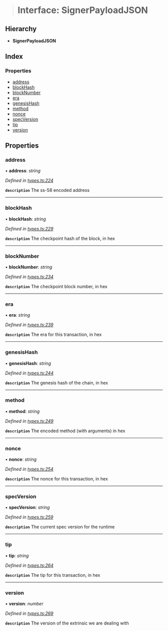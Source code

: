 > # Interface: SignerPayloadJSON

## Hierarchy

* **SignerPayloadJSON**

## Index

### Properties

* [address](_types_.signerpayloadjson.md#address)
* [blockHash](_types_.signerpayloadjson.md#blockhash)
* [blockNumber](_types_.signerpayloadjson.md#blocknumber)
* [era](_types_.signerpayloadjson.md#era)
* [genesisHash](_types_.signerpayloadjson.md#genesishash)
* [method](_types_.signerpayloadjson.md#method)
* [nonce](_types_.signerpayloadjson.md#nonce)
* [specVersion](_types_.signerpayloadjson.md#specversion)
* [tip](_types_.signerpayloadjson.md#tip)
* [version](_types_.signerpayloadjson.md#version)

## Properties

###  address

• **address**: *string*

*Defined in [types.ts:224](https://github.com/polkadot-js/api/blob/b889e56/packages/types/src/types.ts#L224)*

**`description`** The ss-58 encoded address

___

###  blockHash

• **blockHash**: *string*

*Defined in [types.ts:229](https://github.com/polkadot-js/api/blob/b889e56/packages/types/src/types.ts#L229)*

**`description`** The checkpoint hash of the block, in hex

___

###  blockNumber

• **blockNumber**: *string*

*Defined in [types.ts:234](https://github.com/polkadot-js/api/blob/b889e56/packages/types/src/types.ts#L234)*

**`description`** The checkpoint block number, in hex

___

###  era

• **era**: *string*

*Defined in [types.ts:239](https://github.com/polkadot-js/api/blob/b889e56/packages/types/src/types.ts#L239)*

**`description`** The era for this transaction, in hex

___

###  genesisHash

• **genesisHash**: *string*

*Defined in [types.ts:244](https://github.com/polkadot-js/api/blob/b889e56/packages/types/src/types.ts#L244)*

**`description`** The genesis hash of the chain, in hex

___

###  method

• **method**: *string*

*Defined in [types.ts:249](https://github.com/polkadot-js/api/blob/b889e56/packages/types/src/types.ts#L249)*

**`description`** The encoded method (with arguments) in hex

___

###  nonce

• **nonce**: *string*

*Defined in [types.ts:254](https://github.com/polkadot-js/api/blob/b889e56/packages/types/src/types.ts#L254)*

**`description`** The nonce for this transaction, in hex

___

###  specVersion

• **specVersion**: *string*

*Defined in [types.ts:259](https://github.com/polkadot-js/api/blob/b889e56/packages/types/src/types.ts#L259)*

**`description`** The current spec version for  the runtime

___

###  tip

• **tip**: *string*

*Defined in [types.ts:264](https://github.com/polkadot-js/api/blob/b889e56/packages/types/src/types.ts#L264)*

**`description`** The tip for this transaction, in hex

___

###  version

• **version**: *number*

*Defined in [types.ts:269](https://github.com/polkadot-js/api/blob/b889e56/packages/types/src/types.ts#L269)*

**`description`** The version of the extrinsic we are dealing with